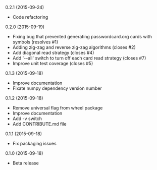 0.2.1 (2015-09-24)

- Code refactoring

0.2.0 (2015-09-19)

- Fixing bug that prevented generating passwordcard.org cards with symbols (resolves #1)
- Adding zig-zag and reverse zig-zag algorithms (closes #2)
- Add diagonal read strategy (closes #4)
- Add '--all' switch to turn off each card read strategy (closes #7)
- Improve unit test coverage (closes #5)

0.1.3 (2015-09-18)

- Improve documentation
- Fixate numpy dependency version number

0.1.2 (2015-09-18)

- Remove universal flag from wheel package
- Improve documentation
- Add -v switch
- Add CONTRIBUTE.md file

0.1.1 (2015-09-18)

- Fix packaging issues

0.1.0 (2015-09-18)

- Beta release
